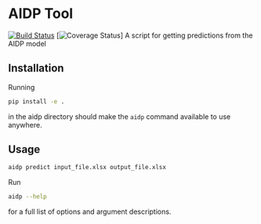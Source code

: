 # AIDP Tool
[![Build Status](https://travis-ci.org/jtbricker/aidp.svg?branch=master)](https://travis-ci.org/jtbricker/aidp)
[![Coverage Status](https://coveralls.io/repos/github/jtbricker/aidp/badge.svg?branch=master)]
A script for getting predictions from the AIDP model

## Installation
Running 
``` bash
pip install -e .
```
in the aidp directory should make the `aidp` command available to use anywhere.

## Usage

``` bash
aidp predict input_file.xlsx output_file.xlsx
```

Run

``` bash
aidp --help
``` 
for a full list of options and argument descriptions.
